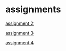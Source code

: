 # assignments

[assignment 2](https://github.com/KRoeling/assignments/blob/master/assignment2%20done.ipynb)

[assignment 3](https://github.com/KRoeling/assignments/blob/master/assignment%203.ipynb)

[assignment 4](https://github.com/KRoeling/assignments/blob/master/assignment%204.ipynb)
